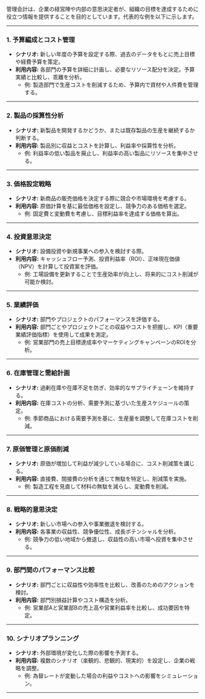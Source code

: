 管理会計は、企業の経営陣や内部の意思決定者が、組織の目標を達成するために役立つ情報を提供することを目的としています。代表的な例を以下に示します。

---

### **1. 予算編成とコスト管理**

- **シナリオ:** 新しい年度の予算を設定する際、過去のデータをもとに売上目標や経費予算を策定。
- **利用内容:** 各部門の予算を詳細に計画し、必要なリソース配分を決定。予算実績と比較し、乖離を分析。
    - 例: 製造部門で生産コストを削減するため、予算内で資材や人件費を管理する。

---

### **2. 製品の採算性分析**

- **シナリオ:** 新製品を開発するかどうか、または既存製品の生産を継続するか判断する。
- **利用内容:** 製品別に収益とコストを計算し、利益率や採算性を分析。
    - 例: 利益率の低い製品を廃止し、利益率の高い製品にリソースを集中させる。

---

### **3. 価格設定戦略**

- **シナリオ:** 新商品の販売価格を決定する際に競合や市場環境を考慮する。
- **利用内容:** 原価計算を基に最低価格を設定し、競争力のある価格を選定。
    - 例: 固定費と変動費を考慮し、目標利益率を達成する価格を算出。

---

### **4. 投資意思決定**

- **シナリオ:** 設備投資や新規事業への参入を検討する際。
- **利用内容:** キャッシュフロー予測、投資利益率（ROI）、正味現在価値（NPV）を計算して投資案を評価。
    - 例: 工場設備を更新することで生産効率が向上し、将来的にコスト削減が可能か検討。

---

### **5. 業績評価**

- **シナリオ:** 部門やプロジェクトのパフォーマンスを評価する。
- **利用内容:** 部門ごとやプロジェクトごとの収益やコストを把握し、KPI（重要業績評価指標）を使用して成果を測定。
    - 例: 営業部門の売上目標達成率やマーケティングキャンペーンのROIを分析。

---

### **6. 在庫管理と需給計画**

- **シナリオ:** 過剰在庫や在庫不足を防ぎ、効率的なサプライチェーンを維持する。
- **利用内容:** 在庫コストの分析、需要予測に基づいた生産スケジュールの策定。
    - 例: 季節商品における需要予測を基に、生産量を調整して在庫コストを削減。

---

### **7. 原価管理と原価削減**

- **シナリオ:** 原価が増加して利益が減少している場合に、コスト削減策を講じる。
- **利用内容:** 直接費、間接費の分析を通じて無駄を特定し、削減策を実施。
    - 例: 製造工程を見直して材料の無駄を減らし、変動費を削減。

---

### **8. 戦略的意思決定**

- **シナリオ:** 新しい市場への参入や事業撤退を検討する。
- **利用内容:** 各事業の収益性、競争優位性、成長ポテンシャルを分析。
    - 例: 競争力の低い地域から撤退し、収益性の高い市場へ投資を集中させる。

---

### **9. 部門間のパフォーマンス比較**

- **シナリオ:** 部門ごとに収益性や効率性を比較し、改善のためのアクションを検討。
- **利用内容:** 部門別損益計算やコスト構造を分析。
    - 例: 営業部Aと営業部Bの売上高や営業利益率を比較し、成功要因を特定。

---

### **10. シナリオプランニング**

- **シナリオ:** 外部環境が変化した際の影響を予測する。
- **利用内容:** 複数のシナリオ（楽観的、悲観的、現実的）を設定し、企業の戦略を調整。
    - 例: 為替レートが変動した場合の利益やコストへの影響をシミュレーション。

---

